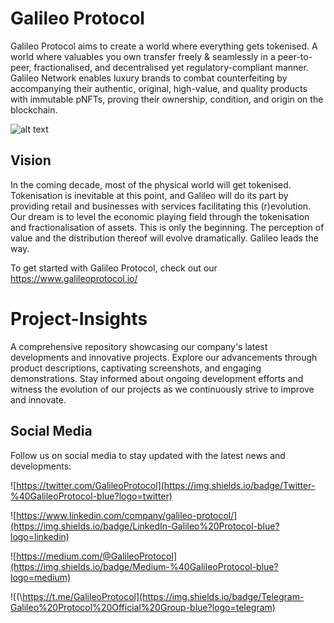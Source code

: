 
# Galileo Protocol

Galileo Protocol aims to create a world where everything gets tokenised. A world where valuables you own transfer freely & seamlessly in a peer-to-peer, fractionalised, and decentralised yet regulatory-compliant manner.
Galileo Network enables luxury brands to combat counterfeiting by accompanying their authentic, original, high-value, and quality products with immutable pNFTs, proving their ownership, condition, and origin on the blockchain.  



  ![alt text](https://demo.galileoprotocol.io/static/media/galileo.0c691f45.png)



## Vision

In the coming decade, most of the physical world will get tokenised. Tokenisation is inevitable at this point, and Galileo will do its part by providing retail and businesses with services facilitating this (r)evolution.
Our dream is to level the economic playing field through the tokenisation and fractionalisation of assets. This is only the beginning. The perception of value and the distribution thereof will evolve dramatically. Galileo leads the way.

To get started with Galileo Protocol, check out our https://www.galileoprotocol.io/


# Project-Insights

A comprehensive repository showcasing our company's latest developments and innovative projects. Explore our advancements through product descriptions, captivating screenshots, and engaging demonstrations. Stay informed about ongoing development efforts and witness the evolution of our projects as we continuously strive to improve and innovate.
 
 
## Social Media

Follow us on social media to stay updated with the latest news and developments:

![https://twitter.com/GalileoProtocol](https://img.shields.io/badge/Twitter-%40GalileoProtocol-blue?logo=twitter)

![https://www.linkedin.com/company/galileo-protocol/](https://img.shields.io/badge/LinkedIn-Galileo%20Protocol-blue?logo=linkedin)

![https://medium.com/@GalileoProtocol](https://img.shields.io/badge/Medium-%40GalileoProtocol-blue?logo=medium)

![(\https://t.me/GalileoProtocol](https://img.shields.io/badge/Telegram-Galileo%20Protocol%20Official%20Group-blue?logo=telegram)

